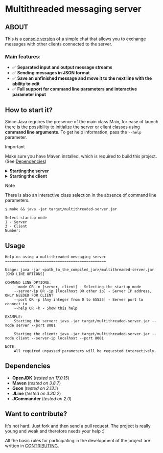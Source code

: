 # Multithreaded messaging server

## ABOUT
This is a <ins>console version</ins> of a simple chat that allows you to exchange messages with other clients connected to the server.

### Main features:
- ✅ **Separated input and output message streams**
- ✅ **Sending messages in JSON format**
- ✅ **Save an unfinished message and move it to the next line with the ability to edit**
- ✅ **Full support for command line parameters and interactive parameter input**

## How to start it?

Since Java requires the presence of the main class Main, for ease of launch there is the possibility to initialize the server or client classes using **command line arguments**. To get help information, pass the `--help` parameter.

> [!IMPORTANT]
> Make sure you have Maven installed, which is required to build this project. (See [Dependencies](#dependencies))

<details>
  <summary><b>Starting the server</b></summary>
  
  ```
  make
  java -jar target/multithreaded-server.jar --mode server
  ```
</details>

<details>
  <summary><b>Starting the client</b></summary>

  ```
  make
  java -jar target/multithreaded-server.jar --mode client
  ```
</details>

> [!NOTE]
> There is also an interactive class selection in the absence of command line parameters.
> ```
> $ make && java -jar target/multithreaded-server.jar
> 
> Select startup mode
> 1 - Server
> 2 - Client
> Number:
> ```

## Usage
```
Help on using a multithreaded messaging server
==============================================

Usage: java -jar <path_to_the_compiled_jar>/multithreaded-server.jar [CMD LINE OPTIONS]

COMMAND LINE OPTIONS:
	--mode OR -m [server, client] - Selecting the startup mode
	--server-ip OR -ip [localhost OR other ip] - Server IP address, ONLY NEEDED FOR CLIENT
	--port OR -p [Any integer from 0 to 65535] - Server port to connect to
	--help OR -h - Show this help

EXAMPLE:
	Starting the server: java -jar target/multithreaded-server.jar --mode server --port 8081

	Starting the client: java -jar target/multithreaded-server.jar --mode client --server-ip localhost --port 8081

NOTE:
	All required unpassed parameters will be requested interactively.

```

## Dependencies
- **OpenJDK** (*tested on 17.0.15*)
- **Maven** (*tested on 3.8.7*)
- **Gson** (*tested on 2.13.1*)
- **JLine** (*tested on 3.30.2*)
- **JCommander** (*tested on 2.0*)

## Want to contribute?
It's not hard. Just fork and then send a pull request. The project is really young and weak and therefore needs your help :)

All the basic rules for participating in the development of the project are written in [CONTRIBUTING](CONTRIBUTING.md).
